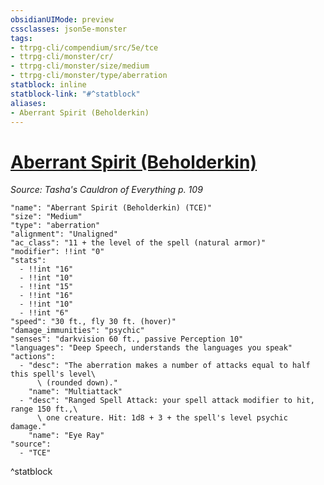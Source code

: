 ```yaml
---
obsidianUIMode: preview
cssclasses: json5e-monster
tags:
- ttrpg-cli/compendium/src/5e/tce
- ttrpg-cli/monster/cr/
- ttrpg-cli/monster/size/medium
- ttrpg-cli/monster/type/aberration
statblock: inline
statblock-link: "#^statblock"
aliases:
- Aberrant Spirit (Beholderkin)
---
```

# [Aberrant Spirit (Beholderkin)](3-Mechanics\CLI\Compendium\bestiary\aberration/aberrant-spirit-beholderkin-tce.md)
*Source: Tasha's Cauldron of Everything p. 109*  

```statblock
"name": "Aberrant Spirit (Beholderkin) (TCE)"
"size": "Medium"
"type": "aberration"
"alignment": "Unaligned"
"ac_class": "11 + the level of the spell (natural armor)"
"modifier": !!int "0"
"stats":
  - !!int "16"
  - !!int "10"
  - !!int "15"
  - !!int "16"
  - !!int "10"
  - !!int "6"
"speed": "30 ft., fly 30 ft. (hover)"
"damage_immunities": "psychic"
"senses": "darkvision 60 ft., passive Perception 10"
"languages": "Deep Speech, understands the languages you speak"
"actions":
  - "desc": "The aberration makes a number of attacks equal to half this spell's level\
      \ (rounded down)."
    "name": "Multiattack"
  - "desc": "Ranged Spell Attack: your spell attack modifier to hit, range 150 ft.,\
      \ one creature. Hit: 1d8 + 3 + the spell's level psychic damage."
    "name": "Eye Ray"
"source":
  - "TCE"
```
^statblock